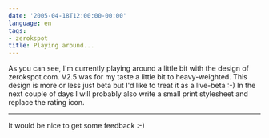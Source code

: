 ```yaml
---
date: '2005-04-18T12:00:00-00:00'
language: en
tags:
- zerokspot
title: Playing around...
---
```



As you can see, I'm currently playing around a little bit with the design of zerokspot.com. V2.5 was for my taste a little bit to heavy-weighted. This design is more or less just beta but I'd like to treat it as a live-beta :-) In the next couple of days I will probably also write a small print stylesheet and replace the rating icon.

-------------------------------



It would be nice to get some feedback :-)